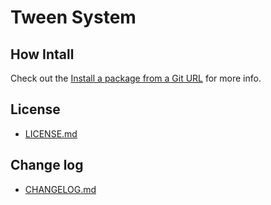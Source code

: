 # Tween System

## How Intall

Check out the [Install a package from a Git URL](https://docs.unity3d.com/Manual/upm-ui-giturl.html) for more info.


## License

- [LICENSE.md](LICENSE.md)

## Change log

- [CHANGELOG.md](CHANGELOG.md)
